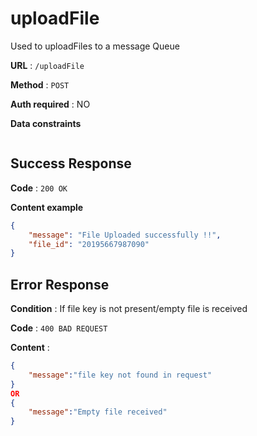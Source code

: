 # uploadFile

Used to uploadFiles to a message Queue

**URL** : `/uploadFile`

**Method** : `POST`

**Auth required** : NO

**Data constraints**

```Multipart form data
```

## Success Response

**Code** : `200 OK`

**Content example**

```json
{
    "message": "File Uploaded successfully !!",
    "file_id": "20195667987090"
}
```

## Error Response

**Condition** : If file key is not present/empty file is received

**Code** : `400 BAD REQUEST`

**Content** :

```json
{
    "message":"file key not found in request"
}
OR
{
    "message":"Empty file received"
}
```

